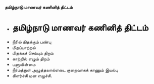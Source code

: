 **தமிழ்நாடு மாணவர் கணினித் திட்டம்**
- # தமிழ்நாடு மாணவர் கணினித் திட்டம்
- நீரில் மிதக்கும் பண்பு
- மிதப்பாற்றல்
- மிதக்கச் செய்யும் திறம்
- காற்றில் எழும் திறம்
- பளுவின்மை
- நீர்மத்துள் அழுத்தலால்எடை குறைவாகக் காணும் இயல்பு
- கிளர்ச்சி மன எழுச்சி.

